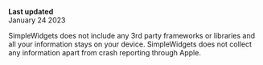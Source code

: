 **Last updated**  
January 24 2023

SimpleWidgets does not include any 3rd party frameworks or libraries and all your information stays on your device. SimpleWidgets does not collect any information apart from crash reporting through Apple.
